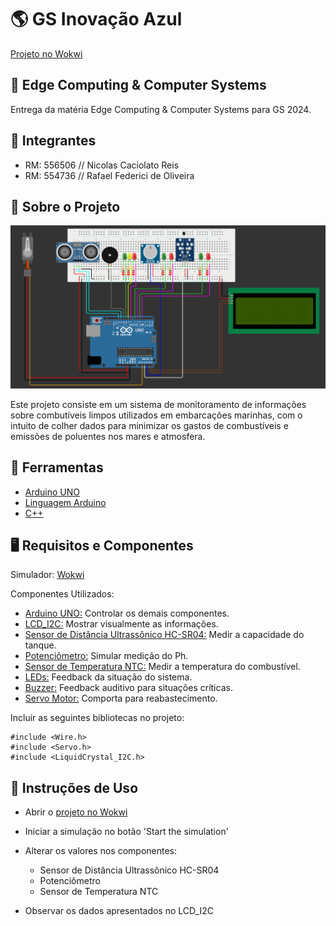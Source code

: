 # 🌎 GS Inovação Azul

[Projeto no Wokwi](https://wokwi.com/projects/399769764705866753)

## 🤖 Edge Computing & Computer Systems

Entrega da matéria Edge Computing & Computer Systems para GS 2024.

## 👥 Integrantes

- RM: 556506 // Nicolas Caciolato Reis
- RM: 554736 // Rafael Federici de Oliveira

## 📕 Sobre o Projeto

<img src="circuito.png"></img>

Este projeto consiste em um sistema de monitoramento de informações sobre combutíveis limpos utilizados em embarcações marinhas, com o intuito de colher dados para minimizar os gastos de combustíveis e emissões de poluentes nos mares e atmosfera.

## 🔨 Ferramentas

- [Arduino UNO](https://docs.arduino.cc/hardware/uno-rev3/)
- [Linguagem Arduino](https://www.arduino.cc/reference/pt/)
- [C++](https://learn.microsoft.com/pt-br/cpp/?view=msvc-170)

## 🖥️ Requisitos e Componentes

Simulador: [Wokwi](https://wokwi.com/)

Componentes Utilizados:

- [Arduino UNO:](https://docs.wokwi.com/pt-BR/parts/wokwi-arduino-uno) Controlar os demais componentes.
- [LCD_I2C:](https://docs.wokwi.com/pt-BR/parts/wokwi-lcd2004) Mostrar visualmente as informações.
- [Sensor de Distância Ultrassônico HC-SR04:](https://docs.wokwi.com/pt-BR/parts/wokwi-hc-sr04) Medir a capacidade do tanque.
- [Potenciômetro:](https://docs.wokwi.com/pt-BR/parts/wokwi-potentiometer) Simular medição do Ph.
- [Sensor de Temperatura NTC:](https://docs.wokwi.com/pt-BR/parts/wokwi-ntc-temperature-sensor) Medir a temperatura do combustível.
- [LEDs:](https://docs.wokwi.com/pt-BR/parts/wokwi-led) Feedback da situação do sistema.
- [Buzzer:](https://docs.wokwi.com/pt-BR/parts/wokwi-buzzer) Feedback auditivo para situações críticas.
- [Servo Motor:](https://docs.wokwi.com/pt-BR/parts/wokwi-servo) Comporta para reabastecimento.

Incluir as seguintes bibliotecas no projeto:

    #include <Wire.h>
    #include <Servo.h>
    #include <LiquidCrystal_I2C.h>

## 📒 Instruções de Uso

- Abrir o [projeto no Wokwi](#-gs-inovação-azul)
- Iniciar a simulação no botão 'Start the simulation'
- Alterar os valores nos componentes: 

    - Sensor de Distância Ultrassônico HC-SR04
    - Potenciômetro
    - Sensor de Temperatura NTC

- Observar os dados apresentados no LCD_I2C